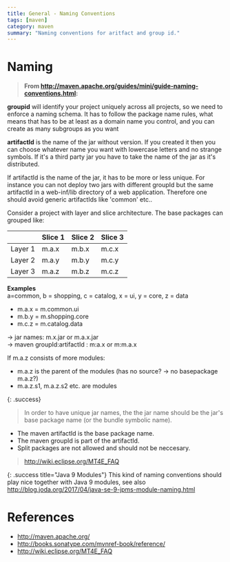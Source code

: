 ```yaml
---
title: General - Naming Conventions
tags: [maven]
category: maven
summary: "Naming conventions for aritfact and group id."
---
```


# Naming

>**From <http://maven.apache.org/guides/mini/guide-naming-conventions.html>:**
>
**groupid** will identify your project uniquely across all projects, so we need to enforce a naming schema. It has to follow the package name rules, what means that has to be at least as a domain name you control, and you can create as many subgroups as you want  
>
**artifactId** is the name of the jar without version. If you created it then you can choose whatever name you want with lowercase letters and no strange symbols. If it's a third party jar you have to take the name of the jar as it's distributed.


If artifactId is the name of the jar, it has to be more or less unique. For  instance you can not deploy two jars with different groupId but the same artifactId in a web-inf/lib directory of a web application. Therefore one should avoid generic artifactIds like 'common' etc..

Consider a project with layer and slice architecture. The base packages can grouped like:


|        |Slice 1 | Slice 2 | Slice 3|
|--------|--------|--------|--------|
|Layer 1 | m.a.x  |  m.b.x |  m.c.x |
|Layer 2 | m.a.y  |  m.b.y |  m.c.y |
|Layer 3 | m.a.z  |  m.b.z |  m.c.z |

**Examples**  
a=common, b = shopping, c = catalog, x = ui, y = core, z = data  

* m.a.x = m.common.ui
* m.b.y = m.shopping.core
* m.c.z = m.catalog.data

-> jar names: m.x.jar or m.a.x.jar  
-> maven groupId:artifactId : m:a.x or m:m.a.x  

If m.a.z consists of more modules:

* m.a.z is the parent of the modules (has no source? -> no basepackage m.a.z?)
* m.a.z.s1, m.a.z.s2 etc. are modules



{: .success}
>In order to have unique jar names, the the jar name should be the jar's base package name (or the bundle symbolic name).  
>
* The maven artifactId is the base package name.  
* The maven groupId is part of the artifactId.  
* Split packages are not allowed and should not be neccesary.
> <http://wiki.eclipse.org/MT4E_FAQ>


{: .success title="Java 9 Modules"}
This kind of naming conventions should play nice together with Java 9 modules, see also <http://blog.joda.org/2017/04/java-se-9-jpms-module-naming.html>

# References
* <http://maven.apache.org/>
* <http://books.sonatype.com/mvnref-book/reference/>
* <http://wiki.eclipse.org/MT4E_FAQ>
